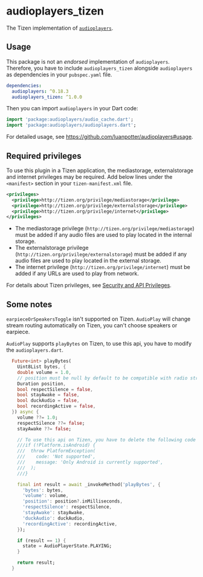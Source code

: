 # audioplayers_tizen

The Tizen implementation of [`audioplayers`](https://github.com/luanpotter/audioplayers).

## Usage

This package is not an _endorsed_ implementation of `audioplayers`. Therefore, you have to include `audioplayers_tizen` alongside `audioplayers` as dependencies in your `pubspec.yaml` file.

```yaml
dependencies:
  audioplayers: ^0.18.3
  audioplayers_tizen: ^1.0.0
```

Then you can import `audioplayers` in your Dart code:

```dart
import 'package:audioplayers/audio_cache.dart';
import 'package:audioplayers/audioplayers.dart';
```

For detailed usage, see https://github.com/luanpotter/audioplayers#usage.

## Required privileges

To use this plugin in a Tizen application, the mediastorage, externalstorage and internet privileges may be required. Add below lines under the `<manifest>` section in your `tizen-manifest.xml` file.

```xml
<privileges>
  <privilege>http://tizen.org/privilege/mediastorage</privilege>
  <privilege>http://tizen.org/privilege/externalstorage</privilege>
  <privilege>http://tizen.org/privilege/internet</privilege>
</privileges>
```

- The mediastorage privilege (`http://tizen.org/privilege/mediastorage`) must be added if any audio files are used to play located in the internal storage.
- The externalstorage privilege (`http://tizen.org/privilege/externalstorage`) must be added if any audio files are used to play located in the external storage.
- The internet privilege (`http://tizen.org/privilege/internet`) must be added if any URLs are used to play from network.

For details about Tizen privileges, see [Security and API Privileges](https://docs.tizen.org/application/dotnet/tutorials/sec-privileges).

## Some notes

`earpieceOrSpeakersToggle` isn't supported on Tizen. `AudioPlay` will change stream routing automatically on Tizen, you can't choose speakers or earpiece.

`AudioPlay` supports `playBytes` on Tizen, to use this api, you have to modify the `audioplayers.dart`.

```dart
  Future<int> playBytes(
    Uint8List bytes, {
    double volume = 1.0,
    // position must be null by default to be compatible with radio streams
    Duration position,
    bool respectSilence = false,
    bool stayAwake = false,
    bool duckAudio = false,
    bool recordingActive = false,
  }) async {
    volume ??= 1.0;
    respectSilence ??= false;
    stayAwake ??= false;

    // To use this api on Tizen, you have to delete the following code
    ///if (!Platform.isAndroid) {
    ///  throw PlatformException(
    ///    code: 'Not supported',
    ///    message: 'Only Android is currently supported',
    ///  );
    ///}

    final int result = await _invokeMethod('playBytes', {
      'bytes': bytes,
      'volume': volume,
      'position': position?.inMilliseconds,
      'respectSilence': respectSilence,
      'stayAwake': stayAwake,
      'duckAudio': duckAudio,
      'recordingActive': recordingActive,
    });

    if (result == 1) {
      state = AudioPlayerState.PLAYING;
    }

    return result;
  }
```
